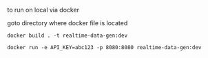 

to run on local via docker

goto directory where docker file is located

```
docker build . -t realtime-data-gen:dev
```

```
docker run -e API_KEY=abc123 -p 8080:8080 realtime-data-gen:dev
```